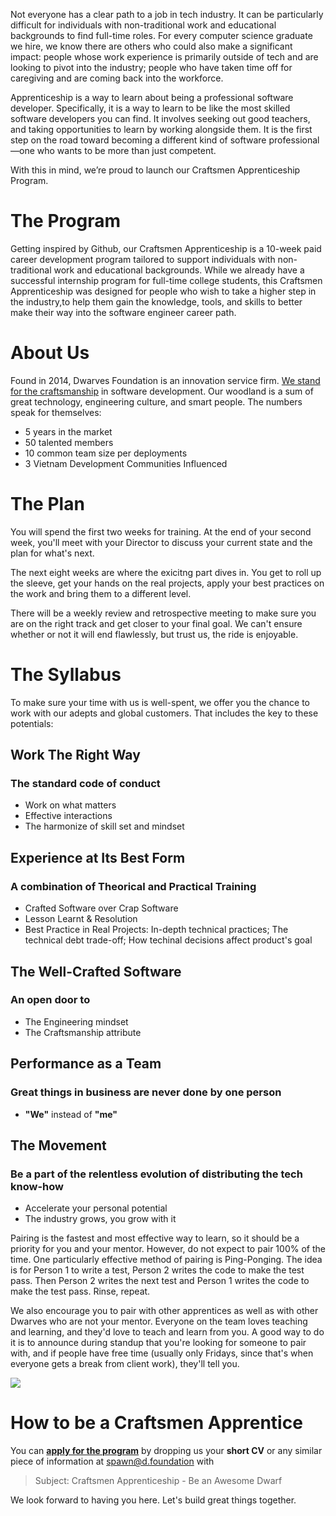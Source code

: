 Not everyone has a clear path to a job in tech industry. It can be particularly difficult for individuals with non-traditional work and educational backgrounds to find full-time roles. For every computer science graduate we hire, we know there are others who could also make a significant impact: people whose work experience is primarily outside of tech and are looking to pivot into the industry; people who have taken time off for caregiving and are coming back into the workforce. 

Apprenticeship is a way to learn about being a professional software developer. Specifically, it is a way to learn to be like the most skilled software developers you can find. It involves seeking out good teachers, and taking opportunities to learn by working alongside them. It is the first step on the road toward becoming a different kind of software professional—one who wants to be more than just competent.

With this in mind, we’re proud to launch our Craftsmen Apprenticeship Program. 

# The Program

Getting inspired by Github, our Craftsmen Apprenticeship is a 10-week paid career development program tailored to support individuals with non-traditional work and educational backgrounds. While we already have a successful internship program for full-time college students, this Craftsmen Apprenticeship was designed for people who wish to take a higher step in the industry,to help them gain the knowledge, tools, and skills to better make their way into the software engineer career path.

# About Us

Found in 2014, Dwarves Foundation is an innovation service firm. [We stand for the craftsmanship](/additional-info/what-we-stand-for.md) in software development. Our woodland is a sum of great technology, engineering culture, and smart people. The numbers speak for themselves:

- 5 years in the market
- 50 talented members
- 10 common team size per deployments
- 3 Vietnam Development Communities Influenced

# The Plan

You will spend the first two weeks for training. At the end of your second week, you'll meet with your Director to discuss your current state and the plan for what's next.

The next eight weeks are where the exicitng part dives in. You get to roll up the sleeve, get your hands on the real projects, apply your best practices on the work and bring them to a different level. 

There will be a weekly review and retrospective meeting to make sure you are on the right track and get closer to your final goal. We can't ensure whether or not it will end flawlessly, but trust us, the ride is enjoyable. 

# The Syllabus

To make sure your time with us is well-spent, we offer you the chance to work with our adepts and global customers. That includes the key to these potentials:

## Work The Right Way
### The standard code of conduct
- Work on what matters
- Effective interactions
- The harmonize of skill set and mindset

## Experience at Its Best Form
### A combination of Theorical and Practical Training
- Crafted Software over Crap Software
- Lesson Learnt & Resolution
- Best Practice in Real Projects: In-depth technical practices; The technical debt trade-off; How techinal decisions affect product's goal

## The Well-Crafted Software
### An open door to
- The Engineering mindset
- The Craftsmanship attribute

## Performance as a Team
### Great things in business are never done by one person
- **"We"** instead of **"me"**

## The Movement
### Be a part of the relentless evolution of distributing the tech know-how 
- Accelerate your personal potential
- The industry grows, you grow with it

Pairing is the fastest and most effective way to learn, so it should be a priority for you and your mentor. However, do not expect to pair 100% of the time. One particularly effective method of pairing is Ping-Ponging. The idea is for Person 1 to write a test, Person 2 writes the code to make the test pass. Then Person 2 writes the next test and Person 1 writes the code to make the test pass. Rinse, repeat.

We also encourage you to pair with other apprentices as well as with other Dwarves who are not your mentor. Everyone on the team loves teaching and learning, and they'd love to teach and learn from you. A good way to do it is to announce during standup that you're looking for someone to pair with, and if people have free time (usually only Fridays, since that's when everyone gets a break from client work), they'll tell you.

![](/images/internship-program-02.png)

# How to be a Craftsmen Apprentice

You can [**apply for the program**](https://apprentice.dwarves.foundation) by dropping us your **short CV** or any similar piece of information at [spawn@d.foundation](mailto:spawn@d.foundation) with 

> Subject: Craftsmen Apprenticeship - Be an Awesome Dwarf

We look forward to having you here. Let's build great things together. 
